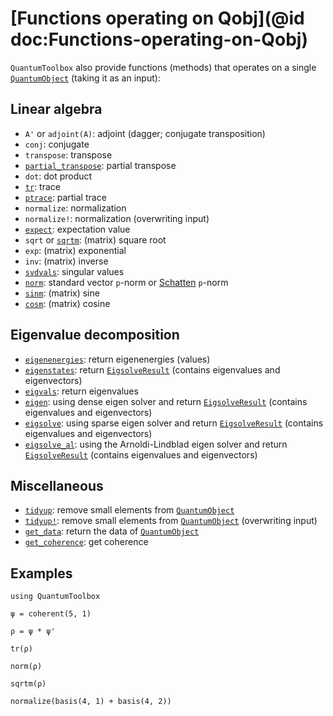 # [Functions operating on Qobj](@id doc:Functions-operating-on-Qobj)

`QuantumToolbox` also provide functions (methods) that operates on a single [`QuantumObject`](@ref) (taking it as an input):

## Linear algebra

- `A'` or `adjoint(A)`: adjoint (dagger; conjugate transposition)
- `conj`: conjugate
- `transpose`: transpose
- [`partial_transpose`](@ref): partial transpose
- `dot`: dot product
- [`tr`](@ref): trace
- [`ptrace`](@ref): partial trace
- `normalize`: normalization
- `normalize!`: normalization (overwriting input)
- [`expect`](@ref): expectation value
- `sqrt` or [`sqrtm`](@ref): (matrix) square root
- `exp`: (matrix) exponential
- `inv`: (matrix) inverse
- [`svdvals`](@ref): singular values
- [`norm`](@ref): standard vector `p`-norm or [Schatten](https://en.wikipedia.org/wiki/Schatten_norm) `p`-norm
- [`sinm`](@ref): (matrix) sine
- [`cosm`](@ref): (matrix) cosine

## Eigenvalue decomposition

- [`eigenenergies`](@ref): return eigenenergies (values)
- [`eigenstates`](@ref): return [`EigsolveResult`](@ref) (contains eigenvalues and eigenvectors)
- [`eigvals`](@ref): return eigenvalues
- [`eigen`](@ref): using dense eigen solver and return [`EigsolveResult`](@ref) (contains eigenvalues and eigenvectors)
- [`eigsolve`](@ref): using sparse eigen solver and return [`EigsolveResult`](@ref) (contains eigenvalues and eigenvectors)
- [`eigsolve_al`](@ref): using the Arnoldi-Lindblad eigen solver and return [`EigsolveResult`](@ref) (contains eigenvalues and eigenvectors)

## Miscellaneous

- [`tidyup`](@ref): remove small elements from [`QuantumObject`](@ref)
- [`tidyup!`](@ref): remove small elements from [`QuantumObject`](@ref) (overwriting input)
- [`get_data`](@ref): return the data of [`QuantumObject`](@ref)
- [`get_coherence`](@ref): get coherence

## Examples

```@setup Qobj_Function
using QuantumToolbox
```

```@example Qobj_Function
ψ = coherent(5, 1)
```

```@example Qobj_Function
ρ = ψ * ψ'
```

```@example Qobj_Function
tr(ρ)
```

```@example Qobj_Function
norm(ρ)
```

```@example Qobj_Function
sqrtm(ρ)
```

```@example Qobj_Function
normalize(basis(4, 1) + basis(4, 2))
```
